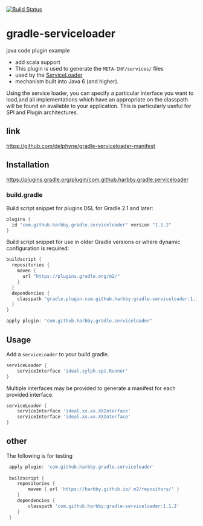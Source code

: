 [![Build Status](https://travis-ci.org/harbby/gradle-serviceloader.svg?branch=master)](https://travis-ci.org/harbby/gradle-serviceloader)

# gradle-serviceloader
java code  plugin example

+ add scala support
+ This plugin is used to generate the ```META-INF/services/``` files 
+ used by the [ServiceLoader](https://docs.oracle.com/javase/8/docs/api/java/util/ServiceLoader.html)
+ mechanism built into Java 6 (and higher). 

Using the service loader, you can specify a particular interface you want to load,and all implementations
which have an appropriate on the classpath will be found an available to your application.  This is particularly useful for SPI and Plugin
architectures.

## link
https://github.com/delphyne/gradle-serviceloader-manifest

## Installation

https://plugins.gradle.org/plugin/com.github.harbby.gradle.serviceloader

### build.gradle
Build script snippet for plugins DSL for Gradle 2.1 and later:
```groovy
plugins {
  id "com.github.harbby.gradle.serviceloader" version "1.1.2"
}
```
Build script snippet for use in older Gradle versions or where dynamic configuration is required:
```groovy
buildscript {
  repositories {
    maven {
      url "https://plugins.gradle.org/m2/"
    }
  }
  dependencies {
    classpath "gradle.plugin.com.github.harbby:gradle-serviceloader:1.1.2"
  }
}

apply plugin: "com.github.harbby.gradle.serviceloader"
```

## Usage

Add a `serviceLoader` to your build.gradle.

```groovy
serviceLoader {
    serviceInterface 'ideal.sylph.spi.Runner'
}
```

Multiple interfaces may be provided to generate a manifest for each provided interface.

```groovy
serviceLoader {
    serviceInterface 'ideal.xx.xx.XXInterface'
    serviceInterface 'ideal.xx.xx.XXInterface'
}
```

## other
The following is for testing
```groovy
 apply plugin: 'com.github.harbby.gradle.serviceloader'
 
 buildscript {
 	repositories {
 		maven { url 'https://harbby.github.io/.m2/repository/' }
 	}
 	dependencies {
 		classpath 'com.github.harbby:gradle-serviceloader:1.1.2'
 	}
 }
 ```

